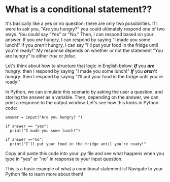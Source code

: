 # What is a conditional statement??
It's basically like a yes or no question; there are only two possibilities. If I were to ask you, "Are you hungry?" you could ultimately respond one of two ways. You could say "Yes" or "No." Then, I can respond based on your answer. If you _are_ hungry, I can respond by saying "I made you some lunch!" If you _aren't_ hungry, I can say "I'll put your food in the fridge until you're ready!" My response depends on whether or not the statement "You are hungry" is either _true_ or _false_.

Let's think about how to structure that logic in English below:
**_If_** you _**are**_ hungry:
        then I respond by saying "I made you some lunch!"
**_If_** you _**aren't**_ hungry:
        then I respond by saying "I'll put your food in the fridge until you're ready!"
        
In Python, we can simulate this scenario by asking the user a question, and storing the answer as a variable. Then, depending on the answer, we can print a response to the output window. Let's see how this looks in Python code:
```
answer = input("Are you hungry? ")

if answer == "yes":
  print("I made you some lunch!")
  
if answer =="no":
  print("I'll put your food in the fridge until you're ready!"
  ```
Copy and paste this code into your .py file and see what happens when you type in "yes" or "no" in response to your input question.

This is a basic example of what a conditional statement is! Navigate to your Python file to learn more about them!
